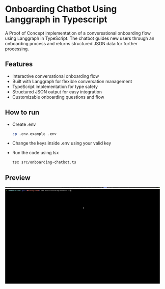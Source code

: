 # Onboarding Chatbot Using Langgraph in Typescript

A Proof of Concept implementation of a conversational onboarding flow using Langgraph in TypeScript. The chatbot guides new users through an onboarding process and returns structured JSON data for further processing.

## Features

- Interactive conversational onboarding flow
- Built with Langgraph for flexible conversation management
- TypeScript implementation for type safety
- Structured JSON output for easy integration
- Customizable onboarding questions and flow

## How to run

- Create .env
  ```bash
  cp .env.example .env
  ```

- Change the keys inside .env using your valid key

- Run the code using tsx

  ```bash
  tsx src/onboarding-chatbot.ts
  ```

## Preview

![](https://raw.githubusercontent.com/atmosuwiryo/onboarding-chatbot/main/assets/preview.gif)
